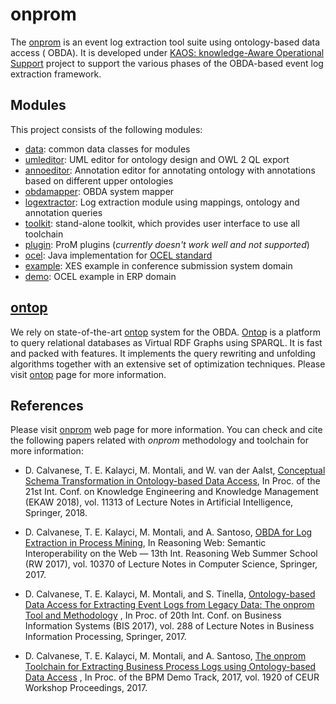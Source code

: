# onprom

The [onprom](https://onprom.inf.unibz.it) is an event log extraction tool suite using ontology-based data access (
OBDA). It is developed under [KAOS: knowledge-Aware Operational Support](http://kaos.inf.unibz.it) project to support
the various phases of the OBDA-based event log extraction framework.

## Modules

This project consists of the following modules:

- [data](./data): common data classes for modules
- [umleditor](./umleditor): UML editor for ontology design and OWL 2 QL export
- [annoeditor](./annotationeditor): Annotation editor for annotating ontology with annotations based on different upper
  ontologies
- [obdamapper](./obdamapper): OBDA system mapper
- [logextractor](./logextractor): Log extraction module using mappings, ontology and annotation queries
- [toolkit](./toolkit): stand-alone toolkit, which provides user interface to use all toolchain
- [plugin](./plugin): ProM plugins (_currently doesn't work well and not supported_)
- [ocel](./ocel): Java implementation for [OCEL standard](http://www.ocel-standard.org)
- [example](./example): XES example in conference submission system domain
- [demo](./demo): OCEL example in ERP domain

## [ontop](http://ontop.inf.unibz.it/)

We rely on state-of-the-art [ontop](http://ontop.inf.unibz.it/) system for the OBDA. [Ontop](http://ontop.inf.unibz.it/)
is a platform to query relational databases as Virtual RDF Graphs using SPARQL. It is fast and packed with features. It
implements the query rewriting and unfolding algorithms together with an extensive set of optimization techniques.
Please visit [ontop](http://ontop.inf.unibz.it/) page for more information.

## References

Please visit [onprom](http://onprom.inf.unibz.it) web page for more information. You can check and cite the following
papers related with _onprom_ methodology and toolchain for more information:

* D. Calvanese, T. E. Kalayci, M. Montali, and W. van der
  Aalst, [Conceptual Schema Transformation in Ontology-based Data Access](https://doi.org/10.1007/978-3-030-03667-6_4),
  In Proc. of the 21st Int. Conf. on Knowledge Engineering and Knowledge Management (EKAW 2018), vol. 11313 of Lecture
  Notes in Artificial Intelligence, Springer, 2018.

* D. Calvanese, T. E. Kalayci, M. Montali, and A.
  Santoso, [OBDA for Log Extraction in Process Mining](http://doi.org/10.1007/978-3-319-61033-7_9), In Reasoning Web:
  Semantic Interoperability on the Web — 13th Int. Reasoning Web Summer School (RW 2017), vol. 10370 of Lecture Notes in
  Computer Science, Springer, 2017.

* D. Calvanese, T. E. Kalayci, M. Montali, and S.
  Tinella, [Ontology-based Data Access for Extracting Event Logs from Legacy Data: The onprom Tool and Methodology](http://doi.org/10.1007/978-3-319-59336-4_16)
  , In Proc. of 20th Int. Conf. on Business Information Systems (BIS 2017), vol. 288 of Lecture Notes in Business
  Information Processing, Springer, 2017.

* D. Calvanese, T. E. Kalayci, M. Montali, and A.
  Santoso, [The onprom Toolchain for Extracting Business Process Logs using Ontology-based Data Access](http://ceur-ws.org/Vol-1920/BPM_2017_paper_207.pdf)
  , In Proc. of the BPM Demo Track, 2017, vol. 1920 of CEUR Workshop Proceedings, 2017.

